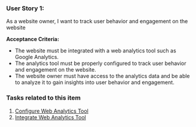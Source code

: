 ### User Story 1: 

As a website owner, I want to track user behavior and engagement on the website

**Acceptance Criteria:** 
- The website must be integrated with a web analytics tool such as Google Analytics.
- The analytics tool must be properly configured to track user behavior and engagement on the website.
- The website owner must have access to the analytics data and be able to analyze it to gain insights into user behavior and engagement.


### Tasks related to this item

1. [Configure Web Analytics Tool](tasks/Epic3/S1task1.md)
2. [Integrate Web Analytics Tool](tasks/Epic3/S1task2.md)